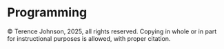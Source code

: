 # Programming

© Terence Johnson, 2025, all rights reserved. Copying in whole or in part for instructional purposes is allowed, with proper citation. 
